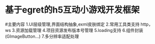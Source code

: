 基于egret的h5互动小游戏开发框架
====
#主要内容
1.UI层级管理,界面结构抽象,exml皮肤绑定
2.常用工具类支持 http，ws 
3.资源加载管理
4.项目资源发布版本号管理
5.loading支持
6.组件封装(GImageButton...)
7.多分辨率适配处理